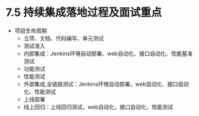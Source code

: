 # 7.5 持续集成落地过程及面试重点

- 项目生命周期
	- 立项、文档、代码编写、单元测试
	- 测试准入
	- 内部集成：Jenkins环境自动部署、web自动化、接口自动化、性能基准测试
	- 功能测试
	- 性能测试
	- 外部集成,全链路测试：Jenkins环境自动部署，web自动化、接口自动化、性能测试
	- 上线部署
	- 线上回归：上线回归测试，web自动化，接口自动化，性能测试